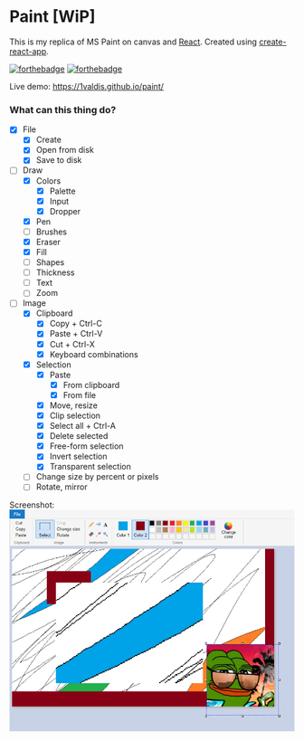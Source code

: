 # Paint [WiP]

This is my replica of MS Paint on canvas and [React](https://reactjs.org/). Created using [create-react-app](https://github.com/facebook/create-react-app).

[![forthebadge](https://forthebadge.com/images/badges/you-didnt-ask-for-this.svg)](https://forthebadge.com) [![forthebadge](https://forthebadge.com/images/badges/contains-technical-debt.svg)](https://forthebadge.com)

Live demo: https://1valdis.github.io/paint/

### What can this thing do?

- [x] File
  - [x] Create
  - [x] Open from disk
  - [x] Save to disk
- [ ] Draw
  - [x] Colors
    - [x] Palette
    - [x] Input
    - [x] Dropper
  - [x] Pen
  - [ ] Brushes
  - [x] Eraser
  - [x] Fill
  - [ ] Shapes
  - [ ] Thickness
  - [ ] Text
  - [ ] Zoom
- [ ] Image
  - [x] Clipboard
    - [x] Copy + Ctrl-C
    - [x] Paste + Ctrl-V
    - [x] Cut + Ctrl-X
    - [x] Keyboard combinations
  - [x] Selection
    - [x] Paste
      - [x] From clipboard
      - [x] From file
    - [x] Move, resize
    - [x] Clip selection
    - [x] Select all + Ctrl-A
    - [x] Delete selected
    - [x] Free-form selection
    - [x] Invert selection
    - [x] Transparent selection
  - [ ] Change size by percent or pixels
  - [ ] Rotate, mirror

Screenshot:
![Screenshot](screenshot.png)
